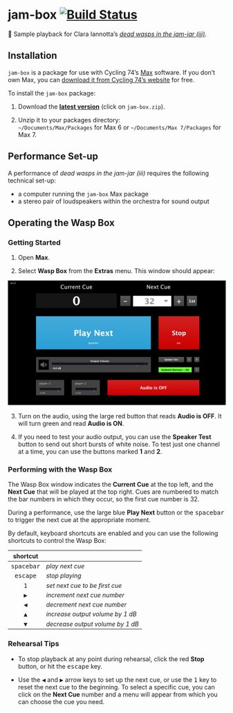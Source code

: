 # jam-box [![Build Status](https://travis-ci.org/delucis/jam-box.svg?branch=master)](https://travis-ci.org/delucis/jam-box)

:violin: Sample playback for Clara Iannotta’s [_dead wasps in the jam-jar (iii)_](http://claraiannotta.com/works/orchestra/dead-wasps-in-the-jam-jar-ii-2016/).


## Installation

`jam-box` is a package for use with Cycling 74’s [Max](https://cycling74.com/products/max/) software. If you don’t own Max, you can [download it from Cycling 74’s website](https://cycling74.com/downloads/) for free.

To install the `jam-box` package:

1. Download the [__latest version__](https://github.com/delucis/jam-box/releases/latest) (click on `jam-box.zip`).

2. Unzip it to your packages directory:    
`~/Documents/Max/Packages` for Max 6 or `~/Documents/Max 7/Packages` for Max 7.


## Performance Set-up

A performance of _dead wasps in the jam-jar (iii)_ requires the following technical set-up:

- a computer running the `jam-box` Max package
- a stereo pair of loudspeakers within the orchestra for sound output


## Operating the Wasp Box

### Getting Started

1. Open **Max**.

2. Select **Wasp Box** from the **Extras** menu. This window should appear:

  ![Screenshot of the Wasp Box running in Max 7.](media/patch-screenshot.png)

3. Turn on the audio, using the large red button that reads **Audio is OFF**. It will turn green and read **Audio is ON**.

4. If you need to test your audio output, you can use the **Speaker Test** button to send out short bursts of white noise. To test just one channel at a time, you can use the buttons marked **1** and **2**.

### Performing with the Wasp Box

The Wasp Box window indicates the **Current Cue** at the top left, and the **Next Cue** that will be played at the top right. Cues are numbered to match the bar numbers in which they occur, so the first cue number is 32.

During a performance, use the large blue **Play Next** button or the <kbd>spacebar</kbd> to trigger the next cue at the appropriate moment.

By default, keyboard shortcuts are enabled and you can use the following shortcuts to control the Wasp Box:

|      shortcut       |                                  |
|:-------------------:|:---------------------------------|
| <kbd>spacebar</kbd> | _play next cue_                  |
|  <kbd>escape</kbd>  | _stop playing_                   |
|    <kbd>1</kbd>     | _set next cue to be first cue_   |
|    <kbd>▶</kbd>     | _increment next cue number_      |
|    <kbd>◀</kbd>     | _decrement next cue number_      |
|    <kbd>▲</kbd>     | _increase output volume by 1 dB_ |
|    <kbd>▼</kbd>     | _decrease output volume by 1 dB_ |

### Rehearsal Tips

- To stop playback at any point during rehearsal, click the red **Stop** button, or hit the <kbd>escape</kbd> key.

- Use the <kbd>◀</kbd> and <kbd>▶</kbd> arrow keys to set up the next cue, or use the <kbd>1</kbd> key to reset the next cue to the beginning. To select a specific cue, you can click on the **Next Cue** number and a menu will appear from which you can choose the cue you need.
